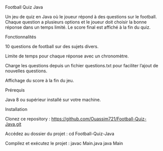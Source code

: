Football Quiz Java

Un jeu de quiz en Java où le joueur répond à des questions sur le football. Chaque question a plusieurs options et le joueur doit choisir la bonne réponse dans un temps limité. Le score final est affiché à la fin du quiz.

Fonctionnalités

10 questions de football sur des sujets divers.

Limite de temps pour chaque réponse avec un chronomètre.

Charge les questions depuis un fichier questions.txt pour faciliter l’ajout de nouvelles questions.

Affichage du score à la fin du jeu.

Prérequis

Java 8 ou supérieur installé sur votre machine.

Installation

Clonez ce repository :
https://github.com/Ouassim721/Football-Quiz-Java.git

Accédez au dossier du projet :
cd Football-Quiz-Java

Compilez et exécutez le projet :
javac Main.java
java Main

